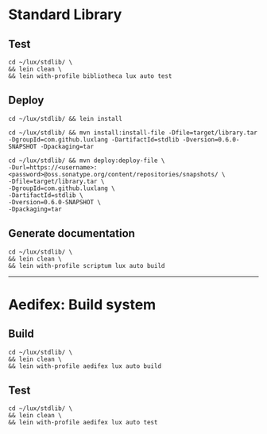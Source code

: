 # Standard Library

## Test

```
cd ~/lux/stdlib/ \
&& lein clean \
&& lein with-profile bibliotheca lux auto test
```

## Deploy

```
cd ~/lux/stdlib/ && lein install

cd ~/lux/stdlib/ && mvn install:install-file -Dfile=target/library.tar -DgroupId=com.github.luxlang -DartifactId=stdlib -Dversion=0.6.0-SNAPSHOT -Dpackaging=tar

cd ~/lux/stdlib/ && mvn deploy:deploy-file \
-Durl=https://<username>:<password>@oss.sonatype.org/content/repositories/snapshots/ \
-Dfile=target/library.tar \
-DgroupId=com.github.luxlang \
-DartifactId=stdlib \
-Dversion=0.6.0-SNAPSHOT \
-Dpackaging=tar
```

## Generate documentation

```
cd ~/lux/stdlib/ \
&& lein clean \
&& lein with-profile scriptum lux auto build
```

---

# Aedifex: Build system

## Build

```
cd ~/lux/stdlib/ \
&& lein clean \
&& lein with-profile aedifex lux auto build
```

## Test

```
cd ~/lux/stdlib/ \
&& lein clean \
&& lein with-profile aedifex lux auto test
```

